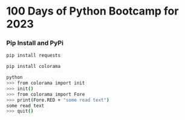 # 100 Days of Python Bootcamp for 2023
 
### Pip Install and PyPi
 
 ```bash
 pip install requests

 pip install colorama

```

```bash
python
>>> from colorama import init
>>> init()
>>> from colorama import Fore
>>> print(Fore.RED + "some read text")
some read text
>>> quit()
```